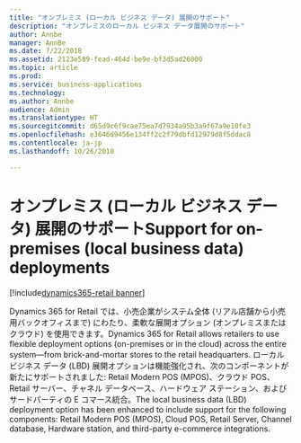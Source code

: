 ```yaml
---
title: "オンプレミス (ローカル ビジネス データ) 展開のサポート"
description: "オンプレミスのローカル ビジネス データ展開のサポート"
author: Annbe
manager: AnnBe
ms.date: 7/22/2018
ms.assetid: 2123e589-fead-464d-be9e-bf3d5ad26000
ms.topic: article
ms.prod: 
ms.service: business-applications
ms.technology: 
ms.author: Annbe
audience: Admin
ms.translationtype: HT
ms.sourcegitcommit: d65d9c6f9cae75ea7d7934a95b3a9f67a9e10fe3
ms.openlocfilehash: e3646d9456e134ff2c2f79dbfd12979d8f5ddac8
ms.contentlocale: ja-jp
ms.lasthandoff: 10/26/2018

---
```

#  <a name="support-for-on-premises-local-business-data-deployments"></a><span data-ttu-id="ca047-103">オンプレミス (ローカル ビジネス データ) 展開のサポート</span><span class="sxs-lookup"><span data-stu-id="ca047-103">Support for on-premises (local business data) deployments</span></span>

[!include[dynamics365-retail banner](../includes/dynamics365-retail.md)]




<span data-ttu-id="ca047-104">Dynamics 365 for Retail では、小売企業がシステム全体 (リアル店舗から小売用バックオフィスまで) にわたり、柔軟な展開オプション (オンプレミスまたはクラウド) を使用できます。</span><span class="sxs-lookup"><span data-stu-id="ca047-104">Dynamics 365 for Retail allows retailers to use flexible deployment options (on-premises or in the cloud) across the entire system—from brick-and-mortar stores to the retail headquarters.</span></span> <span data-ttu-id="ca047-105">ローカル ビジネス データ (LBD) 展開オプションは機能強化され、次のコンポーネントが新たにサポートされました: Retail Modern POS (MPOS)、クラウド POS、Retail サーバー、チャネル データベース、ハードウェア ステーション、およびサードパーティの E コマース統合。</span><span class="sxs-lookup"><span data-stu-id="ca047-105">The local business data (LBD) deployment option has been enhanced to include support for the following components: Retail Modern POS (MPOS), Cloud POS, Retail Server, Channel database, Hardware station, and third-party e-commerce integrations.</span></span>

